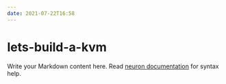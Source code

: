 ```yaml
---
date: 2021-07-22T16:58
---
```


# lets-build-a-kvm

Write your Markdown content here. Read [neuron documentation](https://neuron.zettel.page/2011404.html) for syntax help.

